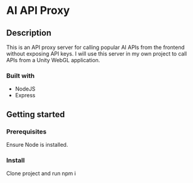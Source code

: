 # AI API Proxy

## Description

This is an API proxy server for calling popular AI APIs from the frontend without exposing API keys. I will use this server in my own project to call APIs from a Unity WebGL application. 

### Built with

- NodeJS
- Express

## Getting started

### Prerequisites

Ensure Node is installed.

### Install

Clone project and run npm i
